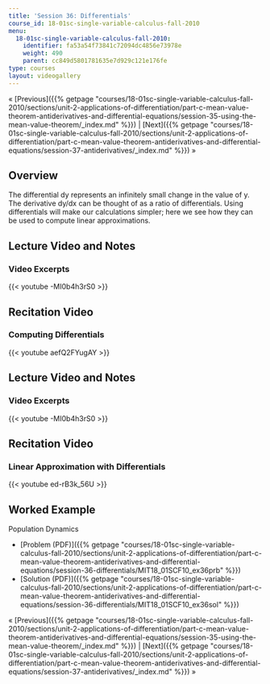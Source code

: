 ```yaml
---
title: 'Session 36: Differentials'
course_id: 18-01sc-single-variable-calculus-fall-2010
menu:
  18-01sc-single-variable-calculus-fall-2010:
    identifier: fa53a54f73841c72094dc4856e73978e
    weight: 490
    parent: cc849d5801781635e7d929c121e176fe
type: courses
layout: videogallery
---
```

« [Previous]({{% getpage "courses/18-01sc-single-variable-calculus-fall-2010/sections/unit-2-applications-of-differentiation/part-c-mean-value-theorem-antiderivatives-and-differential-equations/session-35-using-the-mean-value-theorem/_index.md" %}}) | [Next]({{% getpage "courses/18-01sc-single-variable-calculus-fall-2010/sections/unit-2-applications-of-differentiation/part-c-mean-value-theorem-antiderivatives-and-differential-equations/session-37-antiderivatives/_index.md" %}}) »

Overview
--------

The differential dy represents an infinitely small change in the value of y. The derivative dy/dx can be thought of as a ratio of differentials. Using differentials will make our calculations simpler; here we see how they can be used to compute linear approximations.

Lecture Video and Notes
-----------------------

### Video Excerpts

{{< youtube -MI0b4h3rS0 >}}

Recitation Video
----------------

### Computing Differentials

{{< youtube aefQ2FYugAY >}}

Lecture Video and Notes
-----------------------

### Video Excerpts

{{< youtube -MI0b4h3rS0 >}}

Recitation Video
----------------

### Linear Approximation with Differentials

{{< youtube ed-rB3k\_56U >}}

Worked Example
--------------

Population Dynamics

*   [Problem (PDF)]({{% getpage "courses/18-01sc-single-variable-calculus-fall-2010/sections/unit-2-applications-of-differentiation/part-c-mean-value-theorem-antiderivatives-and-differential-equations/session-36-differentials/MIT18_01SCF10_ex36prb" %}})
*   [Solution (PDF)]({{% getpage "courses/18-01sc-single-variable-calculus-fall-2010/sections/unit-2-applications-of-differentiation/part-c-mean-value-theorem-antiderivatives-and-differential-equations/session-36-differentials/MIT18_01SCF10_ex36sol" %}})

« [Previous]({{% getpage "courses/18-01sc-single-variable-calculus-fall-2010/sections/unit-2-applications-of-differentiation/part-c-mean-value-theorem-antiderivatives-and-differential-equations/session-35-using-the-mean-value-theorem/_index.md" %}}) | [Next]({{% getpage "courses/18-01sc-single-variable-calculus-fall-2010/sections/unit-2-applications-of-differentiation/part-c-mean-value-theorem-antiderivatives-and-differential-equations/session-37-antiderivatives/_index.md" %}}) »
